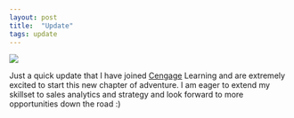 ```yaml
---
layout: post
title:  "Update"
tags: update
---
```


<img src="https://raw.githubusercontent.com/tanyayt/tanyayt.github.io/011003af99538998c01066e2f04f1db75b02be99/images/logo-cengage.svg"> 

Just a quick update that I have joined [Cengage](https://www.cengage.com) Learning and are extremely excited to start this new chapter of adventure. I am eager to extend my skillset to sales analytics and strategy and look forward to more opportunities down the road :) 
